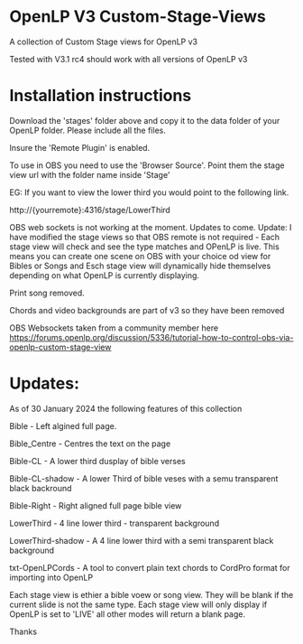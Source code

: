 # OpenLP V3 Custom-Stage-Views
A collection of Custom Stage views for OpenLP v3

Tested with V3.1 rc4 should work with all versions of OpenLP v3

# Installation instructions

Download the 'stages' folder above and copy it to the data folder of your OpenLP folder. Please include all the files.

Insure the 'Remote Plugin' is enabled. 

To use in OBS you need to use the 'Browser Source'. Point them the stage view url with the folder name inside 'Stage'

EG: If you want to view the lower third you would point to the following link.

  http://{yourremote}:4316/stage/LowerThird
  

OBS web sockets is not working at the moment. Updates to come.
Update: I have modified the stage views so that OBS remote is not required - Each stage view will check and see the type matches and OPenLP is live. This means you can create one scene on OBS with your choice od view for Bibles or Songs and Esch stage view will dynamically hide themselves depending on what OpenLP is currently displaying.


Print song removed. 

Chords and video backgrounds are part of v3 so they have been removed


OBS Websockets taken from a community member here
https://forums.openlp.org/discussion/5336/tutorial-how-to-control-obs-via-openlp-custom-stage-view


# Updates:

As of 30 January 2024 the following features of this collection

Bible - Left algined full page.

Bible_Centre - Centres the text on the page

Bible-CL - A lower third dusplay of bible verses

Bible-CL-shadow - A lower Third of bible veses with a semu transparent black backround

Bible-Right  - Right aligned full page bible view

LowerThird - 4 line lower third - transparent background

LowerThird-shadow -  A 4 line lower third with a semi transparent black background

txt-OpenLPCords - A tool to convert plain text chords to CordPro format for importing into OpenLP





Each stage view is ethier a bible voew or song view. They will be blank if the current slide is not the same type.
Each stage view will only display if OpenLP is set to 'LIVE' all other modes will return a blank page.




Thanks
